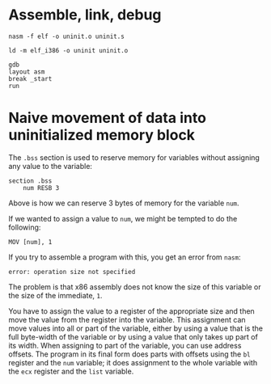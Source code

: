 # Assemble, link, debug

```
nasm -f elf -o uninit.o uninit.s

ld -m elf_i386 -o uninit uninit.o

gdb
layout asm
break _start
run
```

# Naive movement of data into uninitialized memory block

The `.bss` section is used to reserve memory for variables without assigning any value to the variable:

```
section .bss
    num RESB 3
```

Above is how we can reserve 3 bytes of memory for the variable `num`.

If we wanted to assign a value to `num`, we might be tempted to do the following:

```
MOV [num], 1
```

If you try to assemble a program with this, you get an error from `nasm`:

```
error: operation size not specified
```

The problem is that x86 assembly does not know the size of this variable or the size of the immediate, `1`.

You have to assign the value to a register of the appropriate size and then move the value from the register into the variable. This assignment can move values into all or part of the variable, either by using a value that is the full byte-width of the variable or by using a value that only takes up part of its width. When assigning to part of the variable, you can use address offsets. The program in its final form does parts with offsets using the `bl` register and the `num` variable; it does assignment to the whole variable with the `ecx` register and the `list` variable.